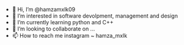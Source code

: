 - 👋 Hi, I’m @hamzamxlk09
- 👀 I’m interested in software devolpment, management and design
- 🌱 I’m currently learning python and C++
- 💞️ I’m looking to collaborate on ...
- 📫 How to reach me instagram ~ hamza_mxlk


<!---
hamzamxlk09/hamzamxlk09 is a ✨ special ✨ repository because its `README.md` (this file) appears on your GitHub profile.
You can click the Preview link to take a look at your changes.
--->
